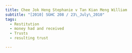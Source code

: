 ```yaml
---
title: Chee Jok Heng Stephanie v Tan Kian Meng William
subtitle: "[2010] SGHC 208 / 23\_July\_2010"
tags:
  - Restitution
  - money had and received
  - Trusts
  - resulting trust

---
```


